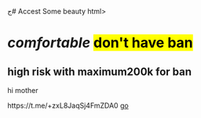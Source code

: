 ج# Accest
Some beauty
html>
<head>
<meta charset="utf–8">
<title>Fc 24 <br>ul &nbs; coin </title>
</head>
<body>
<h1><i>comfortable</i> <mark>don't have ban<mark></h1>
<h2>high risk with <b>maximum200k for ban</b></h2>
<p>hi mother</p>
</mark> 
<href>https://t.me/+zxL8JaqSj4FmZDA0</href>
<body>
<a href="Html.1" target="self"> go </a>

</body>

